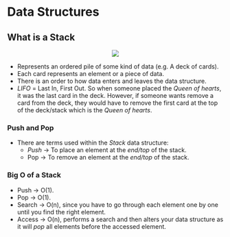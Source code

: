 # Data Structures

## What is a Stack

<p align="center">
    <img src="https://user-images.githubusercontent.com/29547780/40884595-734be24a-670e-11e8-94ef-f57a402d764e.png">
</p>

* Represents an ordered pile of some kind of data (e.g. A deck of cards).
* Each card represents an element or a piece of data.
* There is an order to how data enters and leaves the data structure. 
* _LIFO_ = Last In, First Out. So when someone placed the _Queen of hearts_, it was the last
card in the deck. However, if someone wants remove a card from the deck, they would have to 
remove the first card at the top of the deck/stack which is the _Queen of hearts_.

### Push and Pop
* There are terms used within the _Stack_ data structure:
    * _Push_ -> To place an element at the _end/top_ of the stack.
    * Pop -> To remove an element at the _end/top_ of the stack.
### Big O of a Stack
* Push -> O(1).
* Pop -> O(1).
* Search -> O(n), since you have to go through each element one by one until you find the right element.
* Access -> O(n), performs a search and then alters your data structure as it will _pop_ all elements before the accessed element.
